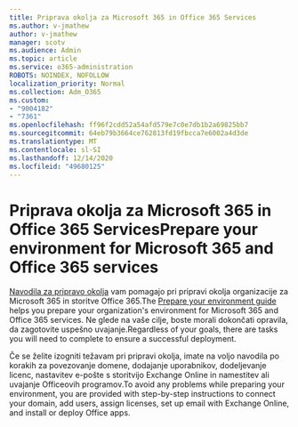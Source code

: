 ```yaml
---
title: Priprava okolja za Microsoft 365 in Office 365 Services
ms.author: v-jmathew
author: v-jmathew
manager: scotv
ms.audience: Admin
ms.topic: article
ms.service: o365-administration
ROBOTS: NOINDEX, NOFOLLOW
localization_priority: Normal
ms.collection: Adm_O365
ms.custom:
- "9004182"
- "7361"
ms.openlocfilehash: ff96f2cdd52a54afd579e7c0e7db1b2a69825bb7
ms.sourcegitcommit: 64eb79b3664ce762813fd19fbcca7e6002a4d3de
ms.translationtype: MT
ms.contentlocale: sl-SI
ms.lasthandoff: 12/14/2020
ms.locfileid: "49680125"
---
```

# <a name="prepare-your-environment-for-microsoft-365-and-office-365-services"></a><span data-ttu-id="e6558-102">Priprava okolja za Microsoft 365 in Office 365 Services</span><span class="sxs-lookup"><span data-stu-id="e6558-102">Prepare your environment for Microsoft 365 and Office 365 services</span></span>

<span data-ttu-id="e6558-103">[Navodila za pripravo okolja](https://go.microsoft.com/fwlink/?linkid=2005213) vam pomagajo pri pripravi okolja organizacije za Microsoft 365 in storitve Office 365.</span><span class="sxs-lookup"><span data-stu-id="e6558-103">The [Prepare your environment guide](https://go.microsoft.com/fwlink/?linkid=2005213) helps you prepare your organization's environment for Microsoft 365 and Office 365 services.</span></span> <span data-ttu-id="e6558-104">Ne glede na vaše cilje, boste morali dokončati opravila, da zagotovite uspešno uvajanje.</span><span class="sxs-lookup"><span data-stu-id="e6558-104">Regardless of your goals, there are tasks you will need to complete to ensure a successful deployment.</span></span>

<span data-ttu-id="e6558-105">Če se želite izogniti težavam pri pripravi okolja, imate na voljo navodila po korakih za povezovanje domene, dodajanje uporabnikov, dodeljevanje licenc, nastavitev e-pošte s storitvijo Exchange Online in namestitev ali uvajanje Officeovih programov.</span><span class="sxs-lookup"><span data-stu-id="e6558-105">To avoid any problems while preparing your environment, you are provided with step-by-step instructions to connect your domain, add users, assign licenses, set up email with Exchange Online, and install or deploy Office apps.</span></span>
